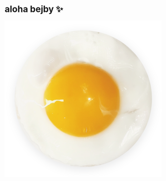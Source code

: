 # aloha bejby ✨
![upper case O, but it`s a delicious sunny side up, perfectly rounded and centered](01-alterative-text/uppercase-o-sojkova.png)
